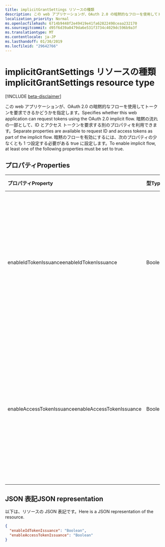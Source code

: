 ```yaml
---
title: implicitGrantSettings リソースの種類
description: この web アプリケーションが、OAuth 2.0 の暗黙的なフローを使用してトークンを要求できるかどうかを指定します。 暗黙の流れの一部として、ID とアクセス トークンを要求する別のプロパティを利用できます。 暗黙のフローを有効にするには、次のプロパティの少なくとも 1 つ設定する必要がある true に設定します。
localization_priority: Normal
ms.openlocfilehash: 6714b9448f2e49419e41fa62822498ceaa232170
ms.sourcegitcommit: d95f6d39a0479da6e531f3734c4029dc596b9a3f
ms.translationtype: MT
ms.contentlocale: ja-JP
ms.lasthandoff: 01/30/2019
ms.locfileid: "29642766"
---
```

# <a name="implicitgrantsettings-resource-type"></a><span data-ttu-id="1cb68-105">implicitGrantSettings リソースの種類</span><span class="sxs-lookup"><span data-stu-id="1cb68-105">implicitGrantSettings resource type</span></span>

[!INCLUDE [beta-disclaimer](../../includes/beta-disclaimer.md)]

<span data-ttu-id="1cb68-106">この web アプリケーションが、OAuth 2.0 の暗黙的なフローを使用してトークンを要求できるかどうかを指定します。</span><span class="sxs-lookup"><span data-stu-id="1cb68-106">Specifies whether this web application can request tokens using the OAuth 2.0 implicit flow.</span></span> <span data-ttu-id="1cb68-107">暗黙の流れの一部として、ID とアクセス トークンを要求する別のプロパティを利用できます。</span><span class="sxs-lookup"><span data-stu-id="1cb68-107">Separate properties are available to request ID and access tokens as part of the implicit flow.</span></span> <span data-ttu-id="1cb68-108">暗黙のフローを有効にするには、次のプロパティの少なくとも 1 つ設定する必要がある true に設定します。</span><span class="sxs-lookup"><span data-stu-id="1cb68-108">To enable implicit flow, at least one of the following properties must be set to true.</span></span>

## <a name="properties"></a><span data-ttu-id="1cb68-109">プロパティ</span><span class="sxs-lookup"><span data-stu-id="1cb68-109">Properties</span></span>

| <span data-ttu-id="1cb68-110">プロパティ</span><span class="sxs-lookup"><span data-stu-id="1cb68-110">Property</span></span> | <span data-ttu-id="1cb68-111">型</span><span class="sxs-lookup"><span data-stu-id="1cb68-111">Type</span></span> | <span data-ttu-id="1cb68-112">説明</span><span class="sxs-lookup"><span data-stu-id="1cb68-112">Description</span></span> |
|:---------|:-----|:------------|
|<span data-ttu-id="1cb68-113">enableIdTokenIssuance</span><span class="sxs-lookup"><span data-stu-id="1cb68-113">enableIdTokenIssuance</span></span>| <span data-ttu-id="1cb68-114">Boolean</span><span class="sxs-lookup"><span data-stu-id="1cb68-114">Boolean</span></span> | <span data-ttu-id="1cb68-115">この web アプリケーションが、OAuth 2.0 の暗黙的なフローを使用して ID トークンを要求できるかどうかを指定します。</span><span class="sxs-lookup"><span data-stu-id="1cb68-115">Specifies whether this web application can request an ID token using the OAuth 2.0 implicit flow.</span></span>|
|<span data-ttu-id="1cb68-116">enableAccessTokenIssuance</span><span class="sxs-lookup"><span data-stu-id="1cb68-116">enableAccessTokenIssuance</span></span>| <span data-ttu-id="1cb68-117">Boolean</span><span class="sxs-lookup"><span data-stu-id="1cb68-117">Boolean</span></span> | <span data-ttu-id="1cb68-118">この web アプリケーションで、OAuth 2.0 の暗黙的なフローを使用してアクセス トークンを要求できるかどうかを指定します。</span><span class="sxs-lookup"><span data-stu-id="1cb68-118">Specifies whether this web application can request an access token using the OAuth 2.0 implicit flow.</span></span>|

## <a name="json-representation"></a><span data-ttu-id="1cb68-119">JSON 表記</span><span class="sxs-lookup"><span data-stu-id="1cb68-119">JSON representation</span></span>
<span data-ttu-id="1cb68-120">以下は、リソースの JSON 表記です。</span><span class="sxs-lookup"><span data-stu-id="1cb68-120">Here is a JSON representation of the resource.</span></span>

```json
{
  "enableIdTokenIssuance": "Boolean",
  "enableAccessTokenIssuance": "Boolean"
}

```
<!--
{
  "type": "#page.annotation",
  "suppressions": [
    "Error: /api-reference/beta/resources/implicitgrantsettings.md:\r\n      Exception processing links.\r\n    System.ArgumentException: Link Definition was null. Link text: !INCLUDE [beta-disclaimer](../../includes/beta-disclaimer.md)\r\n      at ApiDoctor.Validation.DocFile.get_LinkDestinations()\r\n      at ApiDoctor.Validation.DocSet.ValidateLinks(Boolean includeWarnings, String[] relativePathForFiles, IssueLogger issues, Boolean requireFilenameCaseMatch, Boolean printOrphanedFiles)"
  ]
}
-->
